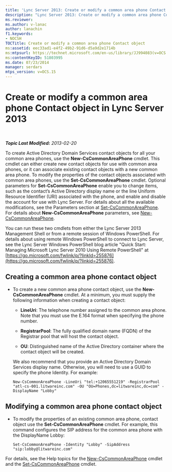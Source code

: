 ```yaml
---
title: 'Lync Server 2013: Create or modify a common area phone Contact object'
description: "Lync Server 2013: Create or modify a common area phone Contact object."
ms.reviewer: 
ms.author: v-lanac
author: lanachin
f1.keywords:
- NOCSH
TOCTitle: Create or modify a common area phone Contact object
ms:assetid: eec33ad1-e4f2-49b2-91d6-d5a9d2e1714b
ms:mtpsurl: https://technet.microsoft.com/en-us/library/JJ994083(v=OCS.15)
ms:contentKeyID: 51803995
ms.date: 07/23/2014
manager: serdars
mtps_version: v=OCS.15
---
```


# Create or modify a common area phone Contact object in Lync Server 2013

<div data-xmlns="http://www.w3.org/1999/xhtml">

<div class="topic" data-xmlns="http://www.w3.org/1999/xhtml" data-msxsl="urn:schemas-microsoft-com:xslt" data-cs="https://msdn.microsoft.com/">

<div data-asp="https://msdn2.microsoft.com/asp">



</div>

<div id="mainSection">

<div id="mainBody">

<span> </span>

_**Topic Last Modified:** 2013-02-20_

To create Active Directory Domain Services contact objects for all your common area phones, use the **New-CsCommonAreaPhone** cmdlet. This cmdlet can either create new contact objects for use with common area phones, or it can associate existing contact objects with a new common area phone. To modify the properties of the contact objects associated with common area phones, use the **Set-CsCommonAreaPhone** cmdlet. Optional parameters for **Set-CsCommonAreaPhone** enable you to change items, such as the contact’s Active Directory display name or the line Uniform Resource Identifier (URI) associated with the phone, and enable and disable the account for use with Lync Server. For details about all the available modifications, see the Parameters section at [Set-CsCommonAreaPhone](https://docs.microsoft.com/powershell/module/skype/Set-CsCommonAreaPhone). For details about **New-CsCommonAreaPhone** parameters, see [New-CsCommonAreaPhone](https://docs.microsoft.com/powershell/module/skype/New-CsCommonAreaPhone).

You can run these two cmdlets from either the Lync Server 2013 Management Shell or from a remote session of Windows PowerShell. For details about using remote Windows PowerShell to connect to Lync Server, see the Lync Server Windows PowerShell blog article "Quick Start: Managing Microsoft Lync Server 2010 Using Remote PowerShell" at [https://go.microsoft.com/fwlink/p/?linkId=255876](https://go.microsoft.com/fwlink/p/?linkid=255876).

<div>


<div>

## Creating a common area phone contact object

  - To create a new common area phone contact object, use the **New-CsCommonAreaPhone** cmdlet. At a minimum, you must supply the following information when creating a contact object:
    
      - **LineUri**: The telephone number assigned to the common area phone. Note that you must use the E.164 format when specifying the phone number.
    
      - **RegistrarPool**: The fully qualified domain name (FQDN) of the Registrar pool that will host the contact object.
    
      - **OU**: Distinguished name of the Active Directory container where the contact object will be created.
    
    We also recommend that you provide an Active Directory Domain Services display name. Otherwise, you will need to use a GUID to specify the phone Identity. For example:
    
        New-CsCommonAreaPhone -LineUri "tel:+12065551219" -RegistrarPool "atl-cs-001.litwareinc.com" -OU "OU=Phones,dc=litwareinc,dc=com" -DisplayName "Lobby"

</div>

<div>

## Modifying a common area phone contact object

  - To modify the properties of an existing common area phone, contact object use the **Set-CsCommonAreaPhone** cmdlet. For example, this command configures the SIP address for the common area phone with the DisplayName Lobby:
    
        Set-CsCommonAreaPhone -Identity "Lobby" -SipAddress "sip:lobby@litwareinc.com"

</div>

For details, see the Help topics for the [New-CsCommonAreaPhone](https://docs.microsoft.com/powershell/module/skype/New-CsCommonAreaPhone) cmdlet and the [Set-CsCommonAreaPhone](https://docs.microsoft.com/powershell/module/skype/Set-CsCommonAreaPhone) cmdlet.

</div>

</div>

<span> </span>

</div>

</div>

</div>

